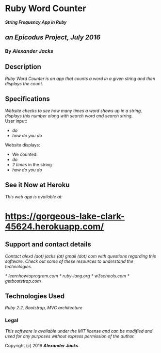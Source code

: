 # Ruby Word Counter

#### _String Frequency App in Ruby_
##  _an Epicodus Project, July 2016_
### By _Alexander Jacks_

## Description

_Ruby Word Counter is an app that counts a word in a given string and then displays the count._

## Specifications

_Website checks to see how many times a word shows up in a string, displays this number along with search word and search string._  
  User input:

   * _do_
   * _how do you do_

  Website displays:

   * We counted:
   * _do_
   * _2 times_ in the string
   * _how do you do_




## See it Now at Heroku

_This web app is available at:_
# https://gorgeous-lake-clark-45624.herokuapp.com/


## Support and contact details

_Contact alexd (dot) jacks (at) gmail (dot) com with questions regarding this software. Check out some of these resources to understand the technologies._

_* learnhowtoprogram.com * ruby-lang.org * w3schools.com * getbootstrap.com_

## Technologies Used

_Ruby 2.2, Bootstrap, MVC architecture_

### Legal

_This software is available under the MIT license and can be modified and used for any purposes without express permission of the author._

Copyright (c) 2016 **_Alexander Jacks_**
